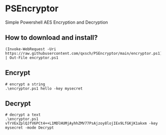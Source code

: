 # PSEncryptor
Simple Powershell AES Encryption and Decryption

## How to download and install?
```pwsh
(Invoke-WebRequest -Uri https://raw.githubusercontent.com/qxsch/PSEncryptor/main/encryptor.ps1).Content | Out-File encryptor.ps1
```

## Encrypt
```pwsh
# encrypt a string
.\encryptor.ps1 hello -key mysecret
```

## Decrypt
```pwsh
# decrypt a text
.\encryptor.ps1 vTrVExZplQJfV6PCt4++L1MDlHUMjAyhhZMV77PsAjzoy8lojIEx9LfGKjK1akxm -key mysecret -mode Decrypt
```
